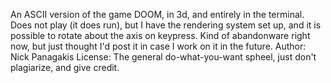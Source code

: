 An ASCII version of the game DOOM, in 3d, and entirely in the terminal.  Does not play (it does run), but I have the rendering system set up, and it is possible to rotate about the axis on keypress.  Kind of abandonware right now, but just thought I'd post it in case I work on it in the future.
Author: Nick Panagakis
License: The general do-what-you-want spheel, just don't plagiarize, and give credit.
